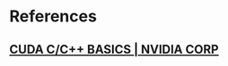 # References

## [CUDA C/C++ BASICS | NVIDIA CORP](https://researchcomputing.princeton.edu/sites/g/files/toruqf7036/files/documents/01_Introduction_to_CUDA_C_short_rmc_v1_hackathon.pdf)
